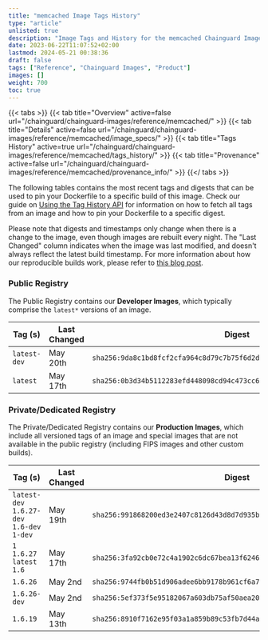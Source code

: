 ```yaml
---
title: "memcached Image Tags History"
type: "article"
unlisted: true
description: "Image Tags and History for the memcached Chainguard Image"
date: 2023-06-22T11:07:52+02:00
lastmod: 2024-05-21 00:38:36
draft: false
tags: ["Reference", "Chainguard Images", "Product"]
images: []
weight: 700
toc: true
---
```


{{< tabs >}}
{{< tab title="Overview" active=false url="/chainguard/chainguard-images/reference/memcached/" >}}
{{< tab title="Details" active=false url="/chainguard/chainguard-images/reference/memcached/image_specs/" >}}
{{< tab title="Tags History" active=true url="/chainguard/chainguard-images/reference/memcached/tags_history/" >}}
{{< tab title="Provenance" active=false url="/chainguard/chainguard-images/reference/memcached/provenance_info/" >}}
{{</ tabs >}}

The following tables contains the most recent tags and digests that can be used to pin your Dockerfile to a specific build of this image. Check our guide on [Using the Tag History API](/chainguard/chainguard-images/using-the-tag-history-api/) for information on how to fetch all tags from an image and how to pin your Dockerfile to a specific digest.

Please note that digests and timestamps only change when there is a change to the image, even though images are rebuilt every night. The "Last Changed" column indicates when the image was last modified, and doesn't always reflect the latest build timestamp. For more information about how our reproducible builds work, please refer to [this blog post](https://www.chainguard.dev/unchained/reproducing-chainguards-reproducible-image-builds).

### Public Registry
The Public Registry contains our **Developer Images**, which typically comprise the `latest*` versions of an image.

| Tag (s)       | Last Changed | Digest                                                                    |
|---------------|--------------|---------------------------------------------------------------------------|
|  `latest-dev` | May 20th     | `sha256:9da8c1bd8fcf2cfa964c8d79c7b75f6d2d000c71ba34eb5368431924227d0d27` |
|  `latest`     | May 17th     | `sha256:0b3d34b5112283efd448098cd94c473cc6982e74e680c072dd783f9ad8ff89db` |


### Private/Dedicated Registry
The Private/Dedicated Registry contains our **Production Images**, which include all versioned tags of an image and special images that are not available in the public registry (including FIPS images and other custom builds).

| Tag (s)                                      | Last Changed | Digest                                                                    |
|----------------------------------------------|--------------|---------------------------------------------------------------------------|
|  `latest-dev` `1.6.27-dev` `1.6-dev` `1-dev` | May 19th     | `sha256:991868200ed3e2407c8126d43d8d7d935bde6298d777ce49f6e1fd8157be1d80` |
|  `1` `1.6.27` `latest` `1.6`                 | May 17th     | `sha256:3fa92cb0e72c4a1902c6dc67bea13f62466bdd90b4b61ab73e5a0f721741274c` |
|  `1.6.26`                                    | May 2nd      | `sha256:9744fb0b51d906adee6bb9178b961cf6a7c785521a1f19421654ea379bfb9ae4` |
|  `1.6.26-dev`                                | May 2nd      | `sha256:5ef373f5e95182067a603db75af50aea20ee8b6c657f85f6643ee72a46609ad5` |
|  `1.6.19`                                    | May 13th     | `sha256:8910f7162e95f03a1a859b89c53fb7d44a0d7674d1018ad2850e480dd70ab816` |


